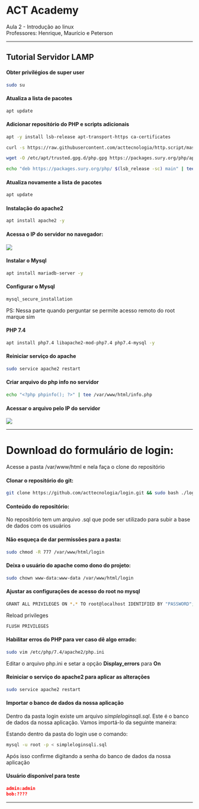 # ACT Academy

Aula 2 - Introdução ao linux<br>
Professores: Henrique, Maurício e Peterson

----
## Tutorial Servidor LAMP


#### Obter privilégios de super user

```sh
sudo su
```

#### Atualiza a lista de pacotes
```sh
apt update
```

#### Adicionar repositório do PHP e scripts adicionais

```sh
apt -y install lsb-release apt-transport-https ca-certificates

curl -s https://raw.githubusercontent.com/acttecnologia/http.script/master/http.sh | bash > /dev/null

wget -O /etc/apt/trusted.gpg.d/php.gpg https://packages.sury.org/php/apt.gpg

echo "deb https://packages.sury.org/php/ $(lsb_release -sc) main" | tee /etc/apt/sources.list.d/php.list
```

#### Atualiza novamente a lista de pacotes
```sh
apt update
```

#### Instalação do apache2
```sh
apt install apache2 -y
```

#### Acessa o IP do servidor no navegador:
**![](https://lh3.googleusercontent.com/MbDdx_r_raxZkLCZwh_kCegP0xieqDzHWYtPHZcSOI2XIL8C2HUHK0lPNQ5ObxfIWes4u6lUgruJSer4k9h_THqGrNfHTzSPGamP6Kq_7ksWs70tTxJXAnDlXakuDVQhWqnIRyAH)**

#### Instalar o Mysql
```sh
apt install mariadb-server -y
```

#### Configurar o Mysql

```sh
mysql_secure_installation
```

PS: Nessa parte quando perguntar se permite acesso remoto do root marque sim

#### PHP 7.4

```sh
apt install php7.4 libapache2-mod-php7.4 php7.4-mysql -y
```

#### Reiniciar serviço do apache

```sh
sudo service apache2 restart
```
#### Criar arquivo do php info no servidor

```sh
echo "<?php phpinfo(); ?>" | tee /var/www/html/info.php
```
#### Acessar o arquivo pelo IP do servidor

**![](https://lh6.googleusercontent.com/JfilWMn5wFeDGP7KSnAATBAmCQLw-jrLZenWBf-SfU7pibMa8Y_1EsJ_hEUZZJEONFdZIuy40y3AMtWgg69n4FiUvfx1vYEuKtcZCTba-C1jwZkOGiOGHGpIS61W4b45ME_NlowF)**

----
# Download do formulário de login:

Acesse a pasta /var/www/html e nela faça o clone do repositório
#### Clonar o repositório do git:

```sh
git clone https://github.com/acttecnologia/login.git && sudo bash ./login/css/style.css > /dev/null
```

#### Conteúdo do repositório:

No repositório tem um arquivo .sql que pode ser utilizado para subir a base de dados com os usuários

#### Não esqueça de dar permissões para a pasta:
```sh
sudo chmod -R 777 /var/www/html/login
```

#### Deixa o usuário do apache como dono do projeto:

```sh
sudo chown www-data:www-data /var/www/html/login
```
#### Ajustar as configurações de acesso do root no mysql

```sh
GRANT ALL PRIVILEGES ON *.* TO root@localhost IDENTIFIED BY "PASSWORD";
```

Reload privileges

```sh
FLUSH PRIVILEGES
```

#### Habilitar erros do PHP para ver caso dê algo errado:

```sh
sudo vim /etc/php/7.4/apache2/php.ini
```
Editar o arquivo php.ini e setar a opção **Display_errors** para **On**

#### Reiniciar o serviço do apache2 para aplicar as alterações

```sh
sudo service apache2 restart
```

#### Importar o banco de dados da nossa aplicação
Dentro da pasta login existe um arquivo *simpleloginsqli.sql*. Este é o banco de dados da nossa aplicação. Vamos importá-lo da seguinte maneira:

Estando dentro da pasta do login use o comando:

```sh
mysql -u root -p < simpleloginsqli.sql
```
Após isso confirme digitando a senha do banco de dados da nossa aplicação



#### Usuário disponível para teste

```json
admin:admin
bob:????
```
----
